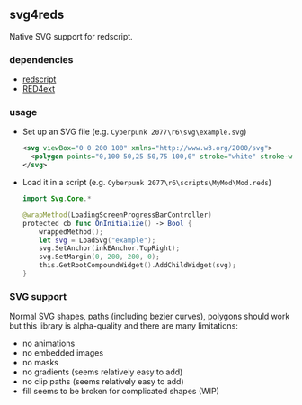 ## svg4reds
Native SVG support for redscript.

### dependencies
- [redscript](https://github.com/jac3km4/redscript)
- [RED4ext](https://github.com/WopsS/RED4ext)

### usage
- Set up an SVG file (e.g. `Cyberpunk 2077\r6\svg\example.svg`)
  ```svg
  <svg viewBox="0 0 200 100" xmlns="http://www.w3.org/2000/svg">
    <polygon points="0,100 50,25 50,75 100,0" stroke="white" stroke-width="2" />
  </svg>
  ```
- Load it in a script (e.g. `Cyberpunk 2077\r6\scripts\MyMod\Mod.reds`)
  ```swift
  import Svg.Core.*

  @wrapMethod(LoadingScreenProgressBarController)
  protected cb func OnInitialize() -> Bool {
      wrappedMethod();
      let svg = LoadSvg("example");
      svg.SetAnchor(inkEAnchor.TopRight);
      svg.SetMargin(0, 200, 200, 0);
      this.GetRootCompoundWidget().AddChildWidget(svg);
  }
  ```

### SVG support
Normal SVG shapes, paths (including bezier curves), polygons should work but this library is alpha-quality and there are many limitations:
- no animations
- no embedded images 
- no masks
- no gradients (seems relatively easy to add)
- no clip paths (seems relatively easy to add)
- fill seems to be broken for complicated shapes (WIP)
